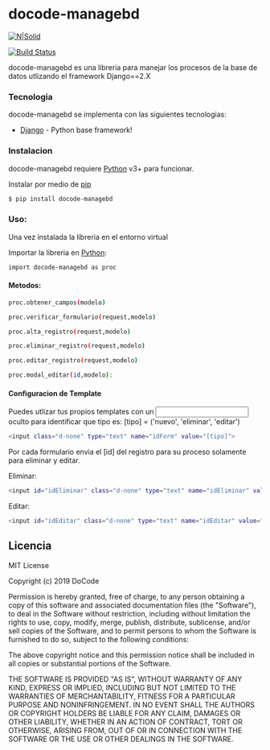 # docode-managebd

[![N|Solid](https://docode.com.mx/img/poweredbydocode.png)](https://docode.com.mx/)

[![Build Status](https://travis-ci.org/joemccann/dillinger.svg?branch=master)](https://travis-ci.org/joemccann/dillinger)

docode-managebd es una libreria para manejar los procesos de la base de datos utlizando el framework Django==2.X

### Tecnologia

docode-managebd se implementa con las siguientes tecnologias:

* [Django](https://www.djangoproject.com/) - Python base framework!

### Instalacion

docode-managebd requiere [Python](https://www.python.org/) v3+ para funcionar.

Instalar por medio de [pip](https://pypi.org/project/pip/)

```sh
$ pip install docode-managebd
```

### Uso:

Una vez instalada la libreria en el entorno virtual

Importar la libreria en [Python](https://www.python.org/):
```sh
import docode-managebd as proc
```

#### Metodos:

```sh
proc.obtener_campos(modelo)
```
```sh
proc.verificar_formulario(request,modelo)
```
```sh
proc.alta_registro(request,modelo)
```
```sh
proc.eliminar_registro(request,modelo)
```
```sh
proc.editar_registro(request,modelo)
```
```sh
proc.modal_editar(id,modelo):
```


#### Configuracion de Template
Puedes utlizar tus propios templates con un <input> oculto para identificar que tipo es:
[tipo] = ('nuevo', 'eliminar', 'editar')
```sh
<input class="d-none" type="text" name="idForm" value="[tipo]">
```
Por cada formulario envia el [id] del registro para su proceso solamente para eliminar y editar.

Eliminar:
```sh
<input id="idEliminar" class="d-none" type="text" name="idEliminar" value="">
```
Editar:
```sh
<input id="idEditar" class="d-none" type="text" name="idEditar" value="">
```

Licencia
----
MIT License

Copyright (c) 2019 DoCode

Permission is hereby granted, free of charge, to any person obtaining a copy
of this software and associated documentation files (the "Software"), to deal
in the Software without restriction, including without limitation the rights
to use, copy, modify, merge, publish, distribute, sublicense, and/or sell
copies of the Software, and to permit persons to whom the Software is
furnished to do so, subject to the following conditions:

The above copyright notice and this permission notice shall be included in all
copies or substantial portions of the Software.

THE SOFTWARE IS PROVIDED "AS IS", WITHOUT WARRANTY OF ANY KIND, EXPRESS OR
IMPLIED, INCLUDING BUT NOT LIMITED TO THE WARRANTIES OF MERCHANTABILITY,
FITNESS FOR A PARTICULAR PURPOSE AND NONINFRINGEMENT. IN NO EVENT SHALL THE
AUTHORS OR COPYRIGHT HOLDERS BE LIABLE FOR ANY CLAIM, DAMAGES OR OTHER
LIABILITY, WHETHER IN AN ACTION OF CONTRACT, TORT OR OTHERWISE, ARISING FROM,
OUT OF OR IN CONNECTION WITH THE SOFTWARE OR THE USE OR OTHER DEALINGS IN THE
SOFTWARE.
